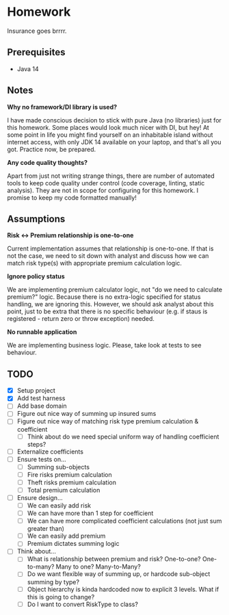# Homework

Insurance goes brrrr.

## Prerequisites

* Java 14

## Notes

**Why no framework/DI library is used?**

I have made conscious decision to stick with pure Java (no libraries) just
for this homework. Some places would look much nicer with DI, but hey! 
At some point in life you might find yourself on an inhabitable island without internet access,
with only JDK 14 available on your laptop, and that's all you got. Practice now, be prepared.

**Any code quality thoughts?**

Apart from just not writing strange things, there are number of automated tools to keep code
quality under control (code coverage, linting, static analysis). They are not in scope for configuring for this homework.
I promise to keep my code formatted manually!

## Assumptions

**Risk <-> Premium relationship is one-to-one**

Current implementation assumes that relationship is one-to-one.
If that is not the case, we need to sit down with analyst and discuss how we can match
risk type(s) with appropriate premium calculation logic.

**Ignore policy status**

We are implementing premium calculator logic, not "do we need to calculate premium?" logic.
Because there is no extra-logic specified for status handling, we are ignoring this.
However, we should ask analyst about this point, just to be extra that there is no
specific behaviour (e.g. if staus is registered - return zero or throw exception) needed.

**No runnable application**

We are implementing business logic. Please, take look at tests to see behaviour.

## TODO

* [x] Setup project
* [x] Add test harness
* [ ] Add base domain
* [ ] Figure out nice way of summing up insured sums
* [ ] Figure out nice way of matching risk type premium calculation & coefficient
    * [ ] Think about do we need special uniform way of handling coefficient steps?
* [ ] Externalize coefficients
* [ ] Ensure tests on...
    * [ ] Summing sub-objects
    * [ ] Fire risks premium calculation
    * [ ] Theft risks premium calculation
    * [ ] Total premium calculation
* [ ] Ensure design...
    * [ ] We can easily add risk
    * [ ] We can have more than 1 step for coefficient
    * [ ] We can have more complicated coefficient calculations (not just sum greater than)
    * [ ] We can easily add premium
    * [ ] Premium dictates summing logic
* [ ] Think about...
    * [ ] What is relationship between premium and risk? One-to-one? One-to-many? Many to one? Many-to-Many?
    * [ ] Do we want flexible way of summing up, or hardcode sub-object summing by type?
    * [ ] Object hierarchy is kinda hardcoded now to explicit 3 levels. What if this is going to change?
    * [ ] Do I want to convert RiskType to class?
